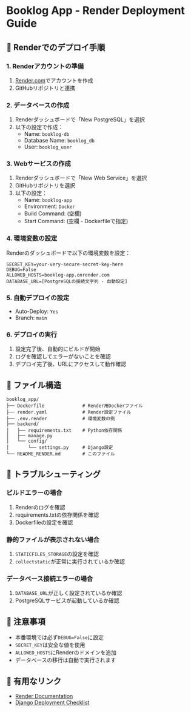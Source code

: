 # Booklog App - Render Deployment Guide

## 🚀 Renderでのデプロイ手順

### 1. Renderアカウントの準備
1. [Render.com](https://render.com)でアカウントを作成
2. GitHubリポジトリと連携

### 2. データベースの作成
1. Renderダッシュボードで「New PostgreSQL」を選択
2. 以下の設定で作成：
   - Name: `booklog-db`
   - Database Name: `booklog_db`
   - User: `booklog_user`

### 3. Webサービスの作成
1. Renderダッシュボードで「New Web Service」を選択
2. GitHubリポジトリを選択
3. 以下の設定：
   - Name: `booklog-app`
   - Environment: `Docker`
   - Build Command: (空欄)
   - Start Command: (空欄 - Dockerfileで指定)

### 4. 環境変数の設定
Renderのダッシュボードで以下の環境変数を設定：

```
SECRET_KEY=your-very-secure-secret-key-here
DEBUG=False
ALLOWED_HOSTS=booklog-app.onrender.com
DATABASE_URL=[PostgreSQLの接続文字列 - 自動設定]
```

### 5. 自動デプロイの設定
- Auto-Deploy: `Yes`
- Branch: `main`

### 6. デプロイの実行
1. 設定完了後、自動的にビルドが開始
2. ログを確認してエラーがないことを確認
3. デプロイ完了後、URLにアクセスして動作確認

## 📁 ファイル構造

```
booklog_app/
├── Dockerfile              # Render用Dockerファイル
├── render.yaml             # Render設定ファイル
├── .env.render             # 環境変数の例
├── backend/
│   ├── requirements.txt    # Python依存関係
│   ├── manage.py
│   └── config/
│       └── settings.py     # Django設定
└── README_RENDER.md        # このファイル
```

## 🔧 トラブルシューティング

### ビルドエラーの場合
1. Renderのログを確認
2. requirements.txtの依存関係を確認
3. Dockerfileの設定を確認

### 静的ファイルが表示されない場合
1. `STATICFILES_STORAGE`の設定を確認
2. `collectstatic`が正常に実行されているか確認

### データベース接続エラーの場合
1. `DATABASE_URL`が正しく設定されているか確認
2. PostgreSQLサービスが起動しているか確認

## 📝 注意事項

- 本番環境では必ず`DEBUG=False`に設定
- `SECRET_KEY`は安全な値を使用
- `ALLOWED_HOSTS`にRenderのドメインを追加
- データベースの移行は自動で実行されます

## 🔗 有用なリンク

- [Render Documentation](https://render.com/docs)
- [Django Deployment Checklist](https://docs.djangoproject.com/en/stable/howto/deployment/checklist/)
